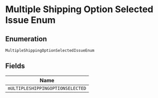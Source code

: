 
# Multiple Shipping Option Selected Issue Enum

## Enumeration

`MultipleShippingOptionSelectedIssueEnum`

## Fields

| Name |
|  --- |
| `mULTIPLESHIPPINGOPTIONSELECTED` |

